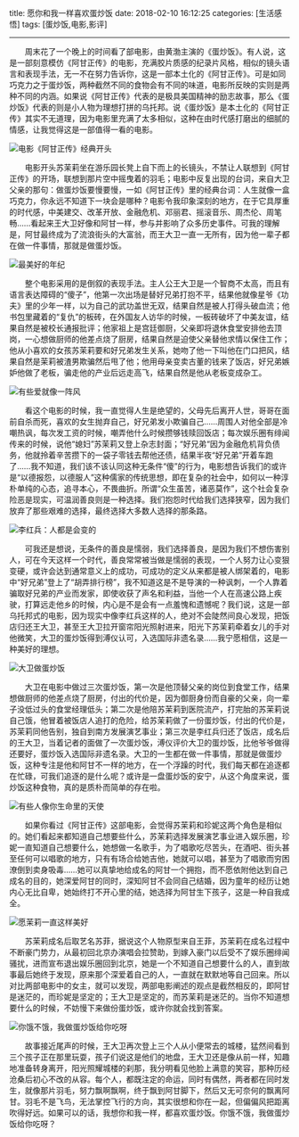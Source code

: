 title: 愿你和我一样喜欢蛋炒饭
date: 2018-02-10 16:12:25
categories: [生活感悟]
tags: [蛋炒饭,电影,影评]

---
&emsp;&emsp;周末花了一个晚上的时间看了部电影，由黄渤主演的《蛋炒饭》。有人说，这是一部刻意模仿《阿甘正传》的电影，充满胶片质感的纪录片风格，相似的镜头语言和表现手法，无一不在努力告诉你，这是一部本土化的《阿甘正传》。可是如同巧克力之于蛋炒饭，两种截然不同的食物会有不同的味道，电影所反映的实则是两种不同的内涵。如果说《阿甘正传》代表的是极具美国精神的励志故事，那么《蛋炒饭》代表的则是小人物为理想打拼的乌托邦。说《蛋炒饭》是本土化的《阿甘正传》其实不无道理，因为电影里充满了太多相似，这种在由时代感打磨出的细腻的情感，让我觉得这是一部值得一看的电影。

![电影《阿甘正传》经典开头](http://img.blog.csdn.net/20180211094000741)

&emsp;&emsp;电影开头苏茉莉坐在游乐园长凳上自下而上的长镜头，不禁让人联想到《阿甘正传》的开场，联想到那片空中摇曳着的羽毛；电影中反复出现的台词，来自大卫父亲的那句：做蛋炒饭要慢要慢，一如《阿甘正传》里的经典台词：人生就像一盒巧克力，你永远不知道下一块会是哪种？电影令我印象深刻的地方，在于它具厚重的时代感，中美建交、改革开放、金融危机、邓丽君、摇滚音乐、周杰伦、周笔畅……看起来王大卫好像和阿甘一样，参与并影响了众多历史事件。可我的理解是，阿甘最终成为了流浪街头的大富翁，而王大卫一直一无所有，因为他一辈子都在做一件事情，那就是做蛋炒饭。

![最美好的年纪](http://img.blog.csdn.net/201802110925019)

&emsp;&emsp;整个电影采用的是倒叙的表现手法。主人公王大卫是一个智商不太高，而且有语言表达障碍的“傻子”，他第一次出场是替好兄弟打抱不平，结果他就像星爷《功夫》里的少年一样，以为自己的武功盖世无双，结果自然是被人打得头破血流；他书包里藏着的“复仇”的板砖，在外国友人访华的时候，一板砖破坏了中美友谊，结果自然是被校长通报批评；他家祖上是宫廷御厨，父亲即将退休食堂安排他去顶岗，一心想做厨师的他差点烧了厨房，结果自然是迫使父亲替他求情以保住工作；他从小喜欢的女孩苏茉莉要和好兄弟发生关系，她吻了他一下叫他在门口把风，结果自然是茉莉被渣男欺骗然后甩了他；他用母亲变卖古董的钱来了饭店，好兄弟嫉妒他做了老板，骗走他的产业后远走高飞，结果自然是他从老板变成杂工。

![有些爱就像一阵风](http://img.blog.csdn.net/20180211094910921)

&emsp;&emsp;看这个电影的时候，我一直觉得人生是绝望的，父母先后离开人世，哥哥在面前自杀而死，喜欢的女生抛弃自己，好兄弟发小欺骗自己……周围人对他全部是冷嘲热讽，每次发工资的时候，嘲弄他什么时候攒够钱赎回饭店；每次娱乐圈有绯闻传来的时候，说他“媳妇”苏茉莉又登上杂志封面；“好兄弟“因为金融危机背负债务，他就拎着辛苦攒下的一袋子零钱去帮他还债，结果半夜“好兄弟”开着车跑了……我不知道，我们该不该认同这种无条件“傻”的行为，电影想告诉我们的或许是“以德报怨，以德服人”这种儒家的传统思想，即在复杂的社会中，如何以一种淳朴单纯的心态，追寻本心，不畏曲折。所谓“众生虽苦，诸恶莫作”，这个社会复杂险恶是现实，可温润善良则是一种选择。我们抱怨时代给我们选择狭窄，因为我们放弃了那些艰难的选择，最终选择大多数人选择的那条路。

![李红兵：人都是会变的](http://img.blog.csdn.net/20180211095932714)

&emsp;&emsp;可我还是想说，无条件的善良是懦弱，我们选择善良，是因为我们不想伤害别人，可在今天这样一个时代，善良常常被当做是懦弱的表现，一个人努力让心变狠变硬，或许会达到通常意义上的成功，可成功的定义从来都是被人绑架着的，电影中“好兄弟”登上了“胡弄排行榜”，我不知道这是不是导演的一种讽刺，一个人靠着骗取好兄弟的产业而发家，即使收获了声名和利益，当他一个人在高速公路上疾驶，打算远走他乡的时候，内心是不是会有一点羞愧和遗憾呢？我们说，这是一部乌托邦式的电影，因为现实中像李红兵这样的人，绝对不会陡然间良心发现，把饭店归还王大卫，甚至王大卫拉开窗帘阳光照射进来，阳光下苏茉莉牵着女儿的手对他微笑，大卫的蛋炒饭得到溥仪认可，入选国际非遗名录……我宁愿相信，这是一种美好的理想。

![大卫做蛋炒饭](http://img.blog.csdn.net/20180211092759718)

&emsp;&emsp;大卫在电影中做过三次蛋炒饭，第一次是他顶替父亲的岗位到食堂工作，结果想做厨师的他差点烧了厨房，付出的代价是，因为御厨身份而自豪的父亲，向一辈子没低过头的食堂经理低头；第二次是他陪苏茉莉到医院流产，打完胎的苏茉莉说自己饿，他冒着被饭店人追打的危险，给苏茉莉做了一份蛋炒饭，付出的代价是，苏茉莉同他告别，独自到南方发展演艺事业；第三次是李红兵归还了饭店，成名后的王大卫，当着记者的面做了一次蛋炒饭，溥仪评价大卫的蛋炒饭，比他爷爷做得还要好，蛋炒饭入选国际非遗名录。大卫的一生都在做一件事情，那就是做蛋炒饭，这种专注是他和阿甘不一样的地方，在一个浮躁的时代，我们每天都在追逐都在忙碌，可我们追逐的是什么呢？或许是一盘蛋炒饭的安宁，从这个角度来说，蛋炒饭这种食物，真的是质朴而简单的存在啦。

![有些人像你生命里的天使](http://img.blog.csdn.net/20180211094532546)

&emsp;&emsp;如果你看过《阿甘正传》这部电影，会觉得苏茉莉和珍妮这两个角色是相似的。她们看起来都知道自己想要些什么，苏茉莉选择发展演艺事业进入娱乐圈，珍妮一直知道自己想要什么，她想做一名歌手，为了唱歌吃尽苦头，在酒吧、街头甚至任何可以唱歌的地方，只有有场合给她吉他，她就可以唱，甚至为了唱歌而穷困潦倒到卖身吸毒……她可以真挚地给成名的阿甘一个拥抱，而不愿依附他达到自己成名的目的，她深爱阿甘的同时，深知阿甘不会同自己结婚，因为童年的经历让她内心无比自卑，她始终打不开心里的结，她选择为阿甘生下孩子，这是一种自我成全。

![愿茉莉一直这样美好](http://img.blog.csdn.net/20180211094252365)

&emsp;&emsp;苏茉莉成名后取艺名苏菲，据说这个人物原型来自王菲，苏茉莉在成名过程中不断豪门势力，从最初回北京办演唱会拉赞助，到嫁入豪门以后受不了娱乐圈绯闻骚扰，进而宣布退出娱乐圈回到北京，她是一个不知道自己想要什么的人，直到故事最后她终于发现，原来那个深爱着自己的人，一直就在默默地等自己回来。所以对比两部电影中的女主，就可以发现，两部电影阐述的观点是截然相反的，即阿甘是迷茫的，而珍妮是坚定的；王大卫是坚定的，而苏茉莉是迷茫的。当你不知道想要什么的时候，不妨慢下来做份蛋炒饭，或许你就会找到答案。

![你饿不饿，我做蛋炒饭给你吃呀](http://img.blog.csdn.net/20180211104230957)

&emsp;&emsp;故事接近尾声的时候，王大卫再次登上三个人从小便常去的城楼，猛然间看到三个孩子正在那里玩耍，孩子们说这是他们的地盘，王大卫还是像从前一样，知趣地准备转身离开，阳光照耀城楼的刹那，我分明看见他脸上满意的笑容，那种历经沧桑后初心不改的从容。每个人，都既注定的命运，同时有偶然，两者都在同时发生，就像那片羽毛，努力飘啊飘啊，终于飘到阿甘脚下，然后又无可奈何的飘离阿甘。羽毛不是飞鸟，无法掌控飞行的方向，其实很想和你在一起，但偏偏风把距离吹得好远。如果可以的话，我想你和我一样，都喜欢蛋炒饭。你饿不饿，我做蛋炒饭给你吃呀？




